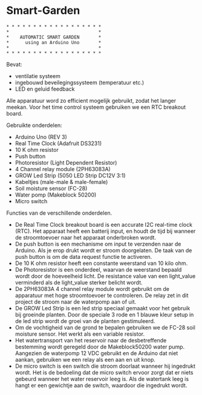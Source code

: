 # Smart-Garden
    * * * * * * * * * * * * * * * * * *
    *                                 *
    *    AUTOMATIC SMART GARDEN       *
    *      using an Arduino Uno       *
    *                                 *
    * * * * * * * * * * * * * * * * * *

Bevat:
- ventilatie systeem
- ingebouwd beveilegingssysteem (temperatuur etc.)
- LED en geluid feedback 

Alle apparatuur word zo efficient mogelijk gebruikt, zodat het langer meekan.
Voor het time control systeem gebruiken we een RTC breakout board.

Gebruikte onderdelen:
 - Arduino Uno (REV 3)
 - Real Time Clock (Adafruit DS3231)
 - 10 K ohm resistor
 - Push button 
 - Photoresistor (Light Dependent Resistor)
 - 4 Channel relay module (2PH63083A)
 - GROW Led Strip (5050 LED Strip DC12V 3:1)
 - Kabeltjes (male-male & male-female)
 - Soil moisture sensor (FC-28)
 - Water pomp (Makeblock 50200)
 - Micro switch

Functies van de verschillende onderdelen. 
  - De Real Time Clock breakout board is een accurate I2C real-time clock (RTC).
    Het apparaat heeft een batterij input, en houdt de tijd bij wanneer de stroomtoevoer naar het apparaat onderbroken wordt.
  - De push button is een mechanisme om input te verzenden naar de Arduino. Als je erop drukt wordt er stroom doorgelaten.
    De taak van de push button is om de data request functie te activeren.
  - De 10 K ohm resistor heeft een constante weerstand van 10 kilo ohm.
  - De Photoresistor is een onderdeel, waarvan de weerstand bepaald wordt door de hoeveelheid licht.
    De resistance value van een light_value verminderd als de light_value sterker belicht wordt.
  - De 2PH63083A 4 channel relay module wordt gebruikt om de apparatuur met hoge stroomtoevoer te controleren.
    De relay zet in dit project de stroom naar de waterpomp aan of uit.
  - De GROW Led Strip is een led strip speciaal gemaakt voor het gebruik bij groeinde planten.
    Door de speciale 3 rode en 1 blauwe kleur setup in de led strip wordt de groei van de planten gestimuleerd.
  - Om de vochtigheid van de grond te bepalen gebruiken we de FC-28 soil moisture sensor.
    Het werkt als een variable resistor. 
  - Het watertransport van het reservoir naar de desbetreffende bestemming wordt geregeld door de Makeblock50200 water pump.
    Aangezien de waterpomp 12 VDC gebruikt en de Arduino dat niet aankan, gebruiken we een relay als een aan en uit knop.
  - De micro switch is een switch die stroom doorlaat wanneer hij ingedrukt wordt.
    Het is de bedoeling dat de micro switch ervoor zorgt dat er niets gebeurd wanneer het water reservoir leeg is.
    Als de watertank leeg is hangt er een gewichtje aan de switch, waardoor die ingedrukt wordt.
